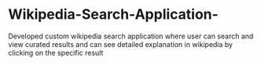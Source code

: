 # Wikipedia-Search-Application-
Developed custom wikipedia search application where user can search and view curated results and can see detailed explanation in wikipedia by clicking on the specific result
